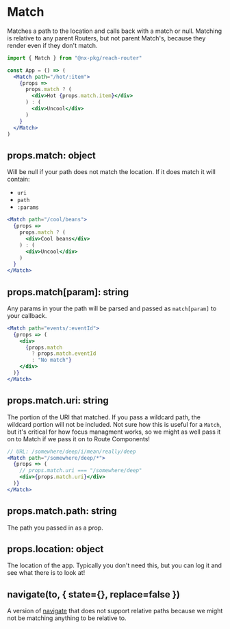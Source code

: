 # Match

Matches a path to the location and calls back with a match or null. Matching is relative to any parent Routers, but not parent Match's, because they render even if they don't match.

```jsx
import { Match } from "@nx-pkg/reach-router"

const App = () => (
  <Match path="/hot/:item">
    {props =>
      props.match ? (
        <div>Hot {props.match.item}</div>
      ) : (
        <div>Uncool</div>
      )
    }
  </Match>
)
```

## props.match: object

Will be null if your path does not match the location. If it does match it will contain:

- `uri`
- `path`
- `:params`

```jsx
<Match path="/cool/beans">
  {props =>
    props.match ? (
      <div>Cool beans</div>
    ) : (
      <div>Uncool</div>
    )
  }
</Match>
```

## props.match\[param\]: string

Any params in your the path will be parsed and passed as `match[param]` to your callback.

```jsx
<Match path="events/:eventId">
  {props => (
    <div>
      {props.match
        ? props.match.eventId
        : "No match"}
    </div>
  )}
</Match>
```

## props.match.uri: string

The portion of the URI that matched. If you pass a wildcard path, the wildcard portion will not be included. Not sure how this is useful for a `Match`, but it's critical for how focus managment works, so we might as well pass it on to Match if we pass it on to Route Components!

```jsx
// URL: /somewhere/deep/i/mean/really/deep
<Match path="/somewhere/deep/*">
  {props => (
    // props.match.uri === "/somewhere/deep"
    <div>{props.match.uri}</div>
  )}
</Match>
```

## props.match.path: string

The path you passed in as a prop.

## props.location: object

The location of the app. Typically you don't need this, but you can log it and see what there is to look at!

## navigate(to, { state={}, replace=false })

A version of [navigate](navigate) that does not support relative paths because we might not be matching anything to be relative to.

